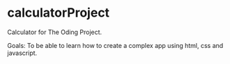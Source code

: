 # calculatorProject

Calculator for The Oding Project.

Goals: To be able to learn how to create a complex app using html, css and javascript.
